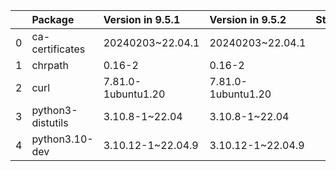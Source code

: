 <!-- markdown-link-check-disable -->

|    | Package           | Version in 9.5.1   | Version in 9.5.2   | Status   |
|---:|:------------------|:-------------------|:-------------------|:---------|
|  0 | ca-certificates   | 20240203~22.04.1   | 20240203~22.04.1   |          |
|  1 | chrpath           | 0.16-2             | 0.16-2             |          |
|  2 | curl              | 7.81.0-1ubuntu1.20 | 7.81.0-1ubuntu1.20 |          |
|  3 | python3-distutils | 3.10.8-1~22.04     | 3.10.8-1~22.04     |          |
|  4 | python3.10-dev    | 3.10.12-1~22.04.9  | 3.10.12-1~22.04.9  |          |